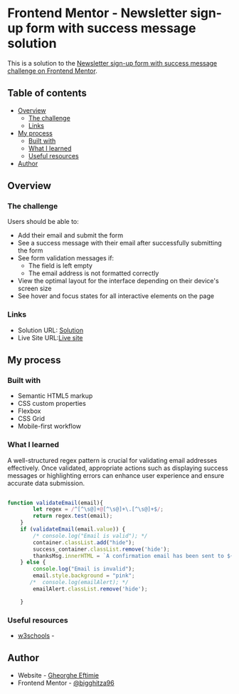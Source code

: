 # Frontend Mentor - Newsletter sign-up form with success message solution

This is a solution to the [Newsletter sign-up form with success message challenge on Frontend Mentor](https://www.frontendmentor.io/challenges/newsletter-signup-form-with-success-message-3FC1AZbNrv).

## Table of contents

- [Overview](#overview)
  - [The challenge](#the-challenge)
  - [Links](#links)
- [My process](#my-process)
  - [Built with](#built-with)
  - [What I learned](#what-i-learned)
  - [Useful resources](#useful-resources)
- [Author](#author)

## Overview
### The challenge
Users should be able to:

- Add their email and submit the form
- See a success message with their email after successfully submitting the form
- See form validation messages if:
  - The field is left empty
  - The email address is not formatted correctly
- View the optimal layout for the interface depending on their device's screen size
- See hover and focus states for all interactive elements on the page


### Links

- Solution URL: [Solution](https://www.frontendmentor.io/solutions/newsletter-signup-form-with-success-message-solution-regex-pattern-7XTqt8Lrsv)
- Live Site URL:[Live site](https://bigghitza96.github.io/Newsletter-sign-up/)

## My process

### Built with

- Semantic HTML5 markup
- CSS custom properties
- Flexbox
- CSS Grid
- Mobile-first workflow

### What I learned
A well-structured regex pattern is crucial for validating email addresses effectively. Once validated, appropriate actions such as displaying success messages or highlighting errors can enhance user experience and ensure accurate data submission.

```js
 
function validateEmail(email){
        let regex = /^[^\s@]+@[^\s@]+\.[^\s@]+$/;
        return regex.test(email);
    }
    if (validateEmail(email.value)) {
        /* console.log("Email is valid"); */
        container.classList.add("hide");
        success_container.classList.remove('hide');
        thanksMsg.innerHTML = `A confirmation email has been sent to ${email.value}. Please open it and click the button inside to confirm your subscription.`;
    } else {
        console.log("Email is invalid");
        email.style.background = "pink";
       /*  console.log(emailAlert); */
        emailAlert.classList.remove('hide');

    }
```


### Useful resources

- [w3schools](hhttps://www.w3schools.com/) - 

## Author

- Website - [Gheorghe Eftimie](https://eftimieportofolio.com/)
- Frontend Mentor - [@bigghitza96](https://www.frontendmentor.io/profile/bigghitza96)




